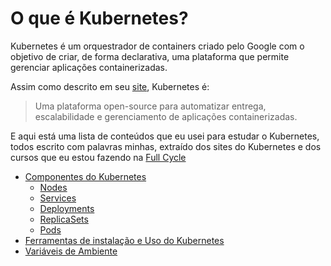 # O que é Kubernetes?

Kubernetes é um orquestrador de containers criado pelo Google com o objetivo de criar, de forma declarativa, uma plataforma que permite gerenciar aplicações containerizadas. 

Assim como descrito em seu [site](https://kubernetes.io), Kubernetes é: 

> Uma plataforma open-source para automatizar entrega, escalabilidade e gerenciamento de aplicações containerizadas.

E aqui está uma lista de conteúdos que eu usei para estudar o Kubernetes, todos escrito com palavras minhas, extraído dos sites do Kubernetes e dos cursos que eu estou fazendo na [Full Cycle](https://fullcycle.com.br/)

- [Componentes do Kubernetes](./kubernetes_components.md)
    - [Nodes](./kubernetes_nodes.md)
    - [Services](./kubernetes_services.md)
    - [Deployments](./kubernetes_deployment.md)
    - [ReplicaSets](./kubernetes_replicaset.md)
    - [Pods](./kubernetes_pods.md)
- [Ferramentas de instalação e Uso do Kubernetes](./kubernetes_tools.md)
- [Variáveis de Ambiente](./kubernetes_envvars.md)